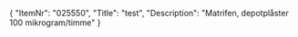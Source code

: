 {
  "ItemNr": "025550",
  "Title": "test",
  "Description": "Matrifen, depotplåster 100 mikrogram/timme"
}